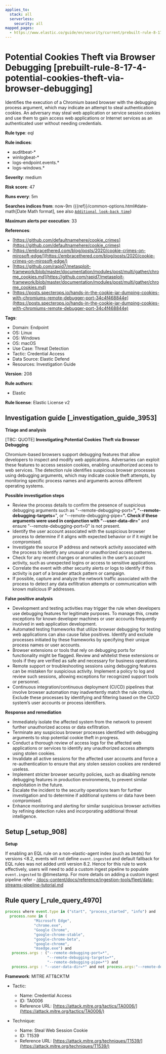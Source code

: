 ```yaml
---
applies_to:
  stack: all
  serverless:
    security: all
mapped_pages:
  - https://www.elastic.co/guide/en/security/current/prebuilt-rule-8-17-4-potential-cookies-theft-via-browser-debugging.html
---
```


# Potential Cookies Theft via Browser Debugging [prebuilt-rule-8-17-4-potential-cookies-theft-via-browser-debugging]

Identifies the execution of a Chromium based browser with the debugging process argument, which may indicate an attempt to steal authentication cookies. An adversary may steal web application or service session cookies and use them to gain access web applications or Internet services as an authenticated user without needing credentials.

**Rule type**: eql

**Rule indices**:

* auditbeat-*
* winlogbeat-*
* logs-endpoint.events.*
* logs-windows.*

**Severity**: medium

**Risk score**: 47

**Runs every**: 5m

**Searches indices from**: now-9m ({{ref}}/common-options.html#date-math[Date Math format], see also [`Additional look-back time`](docs-content://solutions/security/detect-and-alert/create-detection-rule.md#rule-schedule))

**Maximum alerts per execution**: 33

**References**:

* [https://github.com/defaultnamehere/cookie_crimes](https://github.com/defaultnamehere/cookie_crimes)
* [https://embracethered.com/blog/posts/2020/cookie-crimes-on-mirosoft-edge/](https://embracethered.com/blog/posts/2020/cookie-crimes-on-mirosoft-edge/)
* [https://github.com/rapid7/metasploit-framework/blob/master/documentation/modules/post/multi/gather/chrome_cookies.md](https://github.com/rapid7/metasploit-framework/blob/master/documentation/modules/post/multi/gather/chrome_cookies.md)
* [https://posts.specterops.io/hands-in-the-cookie-jar-dumping-cookies-with-chromiums-remote-debugger-port-34c4f468844e](https://posts.specterops.io/hands-in-the-cookie-jar-dumping-cookies-with-chromiums-remote-debugger-port-34c4f468844e)

**Tags**:

* Domain: Endpoint
* OS: Linux
* OS: Windows
* OS: macOS
* Use Case: Threat Detection
* Tactic: Credential Access
* Data Source: Elastic Defend
* Resources: Investigation Guide

**Version**: 208

**Rule authors**:

* Elastic

**Rule license**: Elastic License v2

## Investigation guide [_investigation_guide_3953]

**Triage and analysis**

[TBC: QUOTE]
**Investigating Potential Cookies Theft via Browser Debugging**

Chromium-based browsers support debugging features that allow developers to inspect and modify web applications. Adversaries can exploit these features to access session cookies, enabling unauthorized access to web services. The detection rule identifies suspicious browser processes using debugging arguments, which may indicate cookie theft attempts, by monitoring specific process names and arguments across different operating systems.

**Possible investigation steps**

* Review the process details to confirm the presence of suspicious debugging arguments such as "--remote-debugging-port=**", "--remote-debugging-targets=**", or "--remote-debugging-pipe=**". Check if these arguments were used in conjunction with "--user-data-dir=**" and ensure "--remote-debugging-port=0" is not present.
* Identify the user account associated with the suspicious browser process to determine if it aligns with expected behavior or if it might be compromised.
* Investigate the source IP address and network activity associated with the process to identify any unusual or unauthorized access patterns.
* Check for any recent changes or anomalies in the user’s account activity, such as unexpected logins or access to sensitive applications.
* Correlate the event with other security alerts or logs to identify if this activity is part of a broader attack pattern or campaign.
* If possible, capture and analyze the network traffic associated with the process to detect any data exfiltration attempts or communication with known malicious IP addresses.

**False positive analysis**

* Development and testing activities may trigger the rule when developers use debugging features for legitimate purposes. To manage this, create exceptions for known developer machines or user accounts frequently involved in web application development.
* Automated testing frameworks that utilize browser debugging for testing web applications can also cause false positives. Identify and exclude processes initiated by these frameworks by specifying their unique process names or user accounts.
* Browser extensions or tools that rely on debugging ports for functionality might be flagged. Review and whitelist these extensions or tools if they are verified as safe and necessary for business operations.
* Remote support or troubleshooting sessions using debugging features can be mistaken for suspicious activity. Implement a policy to log and review such sessions, allowing exceptions for recognized support tools or personnel.
* Continuous integration/continuous deployment (CI/CD) pipelines that involve browser automation may inadvertently match the rule criteria. Exclude these processes by identifying and filtering based on the CI/CD system’s user accounts or process identifiers.

**Response and remediation**

* Immediately isolate the affected system from the network to prevent further unauthorized access or data exfiltration.
* Terminate any suspicious browser processes identified with debugging arguments to stop potential cookie theft in progress.
* Conduct a thorough review of access logs for the affected web applications or services to identify any unauthorized access attempts using stolen cookies.
* Invalidate all active sessions for the affected user accounts and force a re-authentication to ensure that any stolen session cookies are rendered useless.
* Implement stricter browser security policies, such as disabling remote debugging features in production environments, to prevent similar exploitation in the future.
* Escalate the incident to the security operations team for further investigation and to determine if additional systems or data have been compromised.
* Enhance monitoring and alerting for similar suspicious browser activities by refining detection rules and incorporating additional threat intelligence.


## Setup [_setup_908]

**Setup**

If enabling an EQL rule on a non-elastic-agent index (such as beats) for versions <8.2, events will not define `event.ingested` and default fallback for EQL rules was not added until version 8.2. Hence for this rule to work effectively, users will need to add a custom ingest pipeline to populate `event.ingested` to @timestamp. For more details on adding a custom ingest pipeline refer - [/docs-content/docs/reference/ingestion-tools/fleet/data-streams-pipeline-tutorial.md](docs-content://reference/ingestion-tools/fleet/data-streams-pipeline-tutorial.md)


## Rule query [_rule_query_4970]

```js
process where event.type in ("start", "process_started", "info") and
  process.name in (
             "Microsoft Edge",
             "chrome.exe",
             "Google Chrome",
             "google-chrome-stable",
             "google-chrome-beta",
             "google-chrome",
             "msedge.exe") and
   process.args : ("--remote-debugging-port=*",
                   "--remote-debugging-targets=*",
                   "--remote-debugging-pipe=*") and
   process.args : "--user-data-dir=*" and not process.args:"--remote-debugging-port=0"
```

**Framework**: MITRE ATT&CKTM

* Tactic:

    * Name: Credential Access
    * ID: TA0006
    * Reference URL: [https://attack.mitre.org/tactics/TA0006/](https://attack.mitre.org/tactics/TA0006/)

* Technique:

    * Name: Steal Web Session Cookie
    * ID: T1539
    * Reference URL: [https://attack.mitre.org/techniques/T1539/](https://attack.mitre.org/techniques/T1539/)



